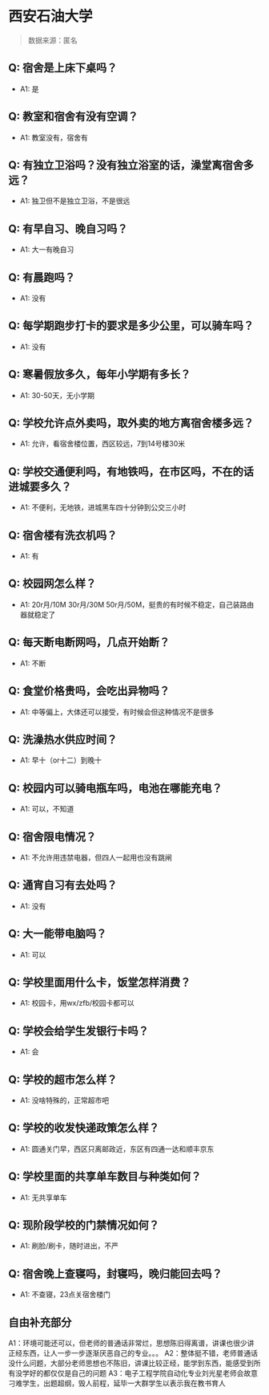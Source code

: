 # 西安石油大学

> 数据来源：匿名

## Q: 宿舍是上床下桌吗？

- A1: 是

## Q: 教室和宿舍有没有空调？

- A1: 教室没有，宿舍有

## Q: 有独立卫浴吗？没有独立浴室的话，澡堂离宿舍多远？

- A1: 独卫但不是独立卫浴，不是很远

## Q: 有早自习、晚自习吗？

- A1: 大一有晚自习

## Q: 有晨跑吗？

- A1: 没有

## Q: 每学期跑步打卡的要求是多少公里，可以骑车吗？

- A1: 没有

## Q: 寒暑假放多久，每年小学期有多长？

- A1: 30-50天，无小学期

## Q: 学校允许点外卖吗，取外卖的地方离宿舍楼多远？

- A1: 允许，看宿舍楼位置，西区较远，7到14号楼30米

## Q: 学校交通便利吗，有地铁吗，在市区吗，不在的话进城要多久？

- A1: 不便利，无地铁，进城黑车四十分钟到公交三小时

## Q: 宿舍楼有洗衣机吗？

- A1: 有

## Q: 校园网怎么样？

- A1: 20r月/10M   30r月/30M  50r月/50M，挺贵的有时候不稳定，自己装路由器就稳定了

## Q: 每天断电断网吗，几点开始断？

- A1: 不断

## Q: 食堂价格贵吗，会吃出异物吗？

- A1: 中等偏上，大体还可以接受，有时候会但这种情况不是很多

## Q: 洗澡热水供应时间？

- A1: 早十（or十二）到晚十

## Q: 校园内可以骑电瓶车吗，电池在哪能充电？

- A1: 可以，不知道

## Q: 宿舍限电情况？

- A1: 不允许用违禁电器，但四人一起用也没有跳闸

## Q: 通宵自习有去处吗？

- A1: 没有

## Q: 大一能带电脑吗？

- A1: 可以

## Q: 学校里面用什么卡，饭堂怎样消费？

- A1: 校园卡，用wx/zfb/校园卡都可以

## Q: 学校会给学生发银行卡吗？

- A1: 会

## Q: 学校的超市怎么样？

- A1: 没啥特殊的，正常超市吧

## Q: 学校的收发快递政策怎么样？

- A1: 圆通关门早，西区只离邮政近，东区有四通一达和顺丰京东

## Q: 学校里面的共享单车数目与种类如何？

- A1: 无共享单车

## Q: 现阶段学校的门禁情况如何？

- A1: 刷脸/刷卡，随时进出，不严

## Q: 宿舍晚上查寝吗，封寝吗，晚归能回去吗？

- A1: 不查寝，23点关宿舍楼门

## 自由补充部分

A1：环境可能还可以，但老师的普通话非常烂，思想陈旧得离谱，讲课也很少讲正经东西，让人一步一步逐渐厌恶自己的专业。。。
A2：整体挺不错，老师普通话没什么问题，大部分老师思想也不陈旧，讲课比较正经，能学到东西，能感受到所有没学好的都仅仅是自己的问题
A3：电子工程学院自动化专业刘光星老师会故意刁难学生，出题超纲，毁人前程，延毕一大群学生以表示我在教书育人
